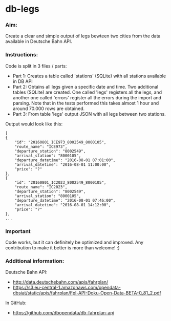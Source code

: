 # db-legs
### Aim:
Create a clear and simple output of legs bewteen two cities from the data available in Deutsche Bahn API.

### Instructions:
Code is split in 3 files / parts:
* Part 1: Creates a table called 'stations' (SQLite) with all stations available in DB API
* Part 2: Obtains all legs given a specific date and time. Two additional tables (SQLite) are created. One called 'legs' registers all the legs, and another one called 'errors' register all the errors during the import and parsing. Note that in the tests performed this takes almost 1 hour and around 70.000 rows are obtained.
* Part 3: From table 'legs' output JSON with all legs between two stations.

Output would look like this:

    [
    {
        "id": "20160801_ICE973_8002549_8000105",
        "route_name": "ICE973",
        "departure_station": "8002549",
        "arrival_station": "8000105",
        "departure_datetime": "2016-08-01 07:01:00",
        "arrival_datetime": "2016-08-01 11:00:00",
        "price": "?"
    },
    {
        "id": "20160801_IC2023_8002549_8000105",
        "route_name": "IC2023",
        "departure_station": "8002549",
        "arrival_station": "8000105",
        "departure_datetime": "2016-08-01 07:46:00",
        "arrival_datetime": "2016-08-01 14:12:00",
        "price": "?"
    },
    ...

### Important
Code works, but it can definitely be optimized and improved. Any contribution to make it better is more than welcome! :)


### Additional information:
Deutsche Bahn API:
* http://data.deutschebahn.com/apis/fahrplan/
* https://s3.eu-central-1.amazonaws.com/opendata-dbsiat/static/apis/fahrplan/Fpl-API-Doku-Open-Data-BETA-0_81_2.pdf

In GitHub:
* https://github.com/dbopendata/db-fahrplan-api
